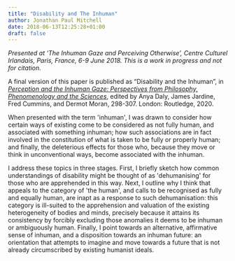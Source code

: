 ```yaml
---
title: "Disability and The Inhuman"
author: Jonathan Paul Mitchell
date: 2018-06-13T12:25:28+01:00
draft: false
---
```

*Presented at ‘The Inhuman Gaze and Perceiving Otherwise’, Centre Culturel Irlandais, Paris, France, 6-9 June 2018. This is a work in progress and not for citation.*

A final version of this paper is published as “Disability and the Inhuman”, in *[Perception and the Inhuman Gaze: Perspectives from Philosophy, Phenomenology and the Sciences](https://www.routledge.com/Perception-and-the-Inhuman-Gaze-Perspectives-from-Philosophy-Phenomenology/Daly-Cummins-Jardine-Moran/p/book/9780367405625)*, edited by Anya Daly, James Jardine, Fred Cummins, and Dermot Moran, 298-307. London: Routledge, 2020.

When presented with the term 'inhuman', I was drawn to consider how certain ways of existing come to be considered as not fully human, and associated with something inhuman; how such associations are in fact involved in the constitution of what is taken to be fully or properly human; and finally, the deleterious effects for those who, because they move or think in unconventional ways, become associated with the inhuman.

I address these topics in three stages. First, I briefly sketch how common understandings of disability might be thought of as 'dehumanising' for those who are apprehended in this way. Next, I outline why I think that appeals to the category of 'the human', and calls to be recognised as fully and equally human, are inapt as a response to such dehumanisation: this category is ill-suited to the apprehension and valuation of the existing heterogeneity of bodies and minds, precisely because it attains its consistency by forcibly excluding those anomalies it deems to be inhuman or ambiguously human. Finally, I point towards an alternative, affirmative sense of inhuman, and a disposition towards an inhuman future: an orientation that attempts to imagine and move towards a future that is not already circumscribed by existing humanist ideals.

<!-- # Disability and the Inhuman -->

<!-- ## Introduction

When presented with the term ‘inhuman’, I was drawn to consider how certain ways of existing come to be considered as not fully human, and associated with something inhuman; how such associations are in fact involved in the constitution of what is taken to be fully or properly human; and finally, the deleterious effects for those who, because they move or think in unconventional ways, become associated with the inhuman.

I address these topics in three stages. First, I briefly sketch how common understandings of disability might be thought of as ‘dehumanising’ for those who are apprehended in this way. Next, I outline why I think that appeals to the category of ’the human’, and calls to be recognised as fully and equally human, are inapt as a response to such dehumanisation: this category is ill-suited to the apprehension and valuation of the existing heterogeneity of bodies and minds, precisely because it attains its consistency by forcibly excluding those anomalies it deems to be inhuman or ambiguously human. Finally, I point towards an alternative, affirmative sense of inhuman, and a disposition towards an inhuman future: an orientation that attempts to imagine and move towards a future that is not already circumscribed by existing humanist ideals.

## Becoming Inhuman as Dehumanisation

'Inhuman' can denote that something dehumanises, or that it lies outside of the category 'human'. In the first sense, inhuman could refer to the kind of objectifying gaze posited by Maurice Merleau-Ponty: a gaze that denudes the meaningfulness of another, thereby to preclude the understanding necessary for an ethical human relation.[^1] Initially, this sense of inhuman as dehumanising appears to have some promise for a conceptualisation of disability experience. Disability theorists have consistently argued that much of what disables people with merely atypical minds or bodies are not facts about those minds or bodies. Instead, they are disabled by lack of accommodations, discriminatory or condescending attitudes, unavailability of rewarding work, and so on. This marginal status of disabled people is perpetuated because the preeminent way of framing disability is a diagnostic medical gaze.[^2] When apprehended in this register, atypical embodiment is viewed in terms of its deviation from a putative human norm, and reduced to its ostensible pathology. Significantly, this medical modality operates well beyond its jurisdiction to inform folk conceptions of disability, so that these also operate through a prism of objectification. This produces what we might call anticipatory perceptual norms about what is a complete or correct human embodiment: in everyday experience, to encounter bodily anomaly is to see divergence from a purportedly objective species normality. Disabled experience is reduced to abnormal bodily properties and their supposedly harmful entailments, while the socio-political dimensions that disable people are effaced. We might say this renders disabled people doubly inhuman: first, by over-identification with their purported divergence from the human; second, by how the attendant reduction to bodily properties hampers an ethical encounter.

## The Problem of 'The Human'

Calling such treatment inhuman---where this means dehumanising---might imply that a corrective would recognise disabled people within a common humanity. Where disability is concerned, however, the notion of humanity warrants some scepticism. Ideas about the human---what it is, what it does, what it ought to be and do---are ubiquitous. While specifics vary with cultural context, human societies are permeated with ideas about what is normal or natural for humans. More often than not, these ideas form part of a background that, while itself unexpressed, nonetheless conditions everyday expression, perception, and action.[^3] So robust, ubiquitous, and implicit are these ideas about the human, that it seems to be part of the furniture of the world.

However, the human is, as Merleau-Ponty suggests, "a historical idea and not a natural kind".[^4] It is not simply given, and must be produced. This production involves human practices that mark off human from non-human. Roberto Esposito suggests that the human is produced via practices, knowledges, technologies, and so on, that, in their respective domains, inaugurate a line that separates out human and non-human.[^5] Samantha Frost calls the human an "implicitly comparative category".[^6] While candidate ideas for what distinguishes humanness vary---intellection, autonomy, capacity for moral deliberation---these have a common thread. In each, some distinctively human characteristic separates it from other living beings. To be understood as self-sovereign, or as a moral agent, the human must be differentiated from inhuman dimensions: from nonhuman organisms, from the material world, and especially from its own 'mere' bodily aspects (including basic functions and desires). In particular, to be autonomous is to be capable of transcending the impositions of the body.

## Humanism and Disability

Importantly, then, one never simply *is* human: to be human is to be validated as such.[^7] We need not mention the egregious failures of this designation to realise that what counts as human is not always self-evident, and can lead to instances of qualified humanity:[^8] those said to lack or be compromised in some characteristic that is possessed by the fully and properly human, and in virtue of which the latter can transcend their mere biological nature. My initial point is that part of how the human acquires its coherence is through an internal division: by identifying with the inhuman aspects of individuals who otherwise would be considered human, and in virtue of which they are deficient in some properly human capacity or characteristic. This need not work only in a totalising register: the same individual may be recognised as human in some respects and not in others. The human, then, can reduce and objectify just as much as the aforementioned dehumanising frame. Indeed, appeals to humanity may betray a logic similar to that of dehumanisation: both turn on a hypostatised idea of what the human ought to be like.

This brings us to disability. I'm going to talk about autonomy, one important marker of humanness. If autonomy involves transcendence and appropriation of merely organismic dimensions, falling short of this ideal leaves one more or less "trapped in and by the body".[^9] Whether or not it is philosophically persuasive, this does line up with a common story about disability. While a disabled person may be human in principle, to be disabled is to be subject to some biological condition that diminishes the (purported) human power to transcend mere bodily demands and engage in free activity. If the human is defined by transcendence of the biological, disability inclines in equal measure towards the brute body and away from the properly human. In this account, the disabled body drags the human away from freedom and back towards material objectivity. This is one reason that the concept of disability is so illuminating. It is one of the constituents of the human-inhuman gap, where that gap is enacted on one and the same body. The atypical body, understood through a humanist frame, both is human, but in some aspect fails to be fully human. It embodies the tension between the human, and a movement away from the human.

## Inhumanisation

This compels me to relinquish appeals to the human in favour of a positive sense of inhuman. In so doing, I will proceed from this tension within disability between human and inhuman. When applied in the ways I have already discussed, the inhuman has an oppositional role. It is something to be repudiated: the human is what it is because it is not inhuman. We can begin by asking why there is this anxiety about the inhuman, such that the line separating human and nonhuman is repeatedly re-articulated in different forms and domains. This illuminates a deeply rooted metaphysical chauvinism running through Western thought, that valorises the self-identical and self-certain, and evinces unease at 'contamination' from outside (this is also why the inhuman is viewed in oppositional terms).[^10] Recall how body and world have traditionally been viewed as impediments to the exercise of rational self-sovereignty. Hence the impetus to insulate the human from inhuman contaminants, and the disdain for vulnerability and dependency.

A first positive sense of inhuman would attempt to relinquish the oppositional and comparative stance by attending to ways that the purported gap between human and nonhuman is continually traversed, and integrating and affirming within it those very dimensions that humanism must repudiate as inhuman: the biological, the animal, the technological. The human is not characterised by transcendence of supposedly inhuman dimensions. It no more transcends the body than the body transcends the world. The body is embedded and constituted within multi-dimensional ecologies or networks;[^11] its activity occurs within assemblages that have social, material, and technological features. I'll mention just one such dimension: technology (I'm using this term very broadly for anything whatsoever that is fabricated: fire is a technology). As Don Ihde suggests, routine interactions occur through technical objects and against a technological background.[^12] Everyday activity is accompanied by a nigh-imperceptible skien of artefactuality that, while internal to, and transformative of, perception and action, rarely manifests as such. Much apparently spontaneous activity, then, is technologically-scaffolded: a function not simply of the body, but of relations with an available sympathetic milieu. In such cases, autonomy does not preexist, but emerges from these enabling relations with nonhuman interactants, which are part of its exercise.[^13] A revised sense of the inhuman would recognise the inadequacy of any sharp division between autonomy and dependency. There is no originary, self-sufficient, complete human that fully transcends material exigencies.[^14] Where there is autonomy, this involves a kind of interdependency predicated upon participation from nonhuman artefacts. The autonomous human is already inhuman. All technologies are prosthetics that permit activities that would otherwise be available. For this reason, it might be that disability, with its attendant interdependency and technological involvement, is not a failure of the humanist ideal, but a more limpid manifestation of the condition of bodies in general.

A second positive sense of inhuman would relinquish an oppositional structure by attending to how the acquires its form. I already said that the latter is not a natural kind, but that must be brought into being relationally and across time through the articulation of certain norms. For instance, despite the ubiquity of the aforementioned 'technological condition', the fact that nondisabled bodies benefit from a panoply of 'assistive devices' goes under-acknowledged. The historical elaboration of technological scaffolds for activity has been uneven and normatively-patterned: practices to harmonise relations between bodies and things has organised the world around a privileged human ideal. Atypical modes of embodiment have only recently been considered during the elaboration of such technologies, and even then only haltingly. While technologies are a persistent dimension of the activity of all bodies, these afford spontaneous activity only to typical bodies. Such individuals look unambiguously human---that is, and able to transcend and appropriate their corporeality---even as their actions avail of technological scaffolds.[^15] For the atypically embodied, such scaffolds are consistently inapt. Their humanness looks compromised: unable to spontaneously act within the world, they seem anchored to bodily exigency, and thus uniquely affected by nonhuman aspects of themselves, and dependent upon nonhuman artefacts. Furthermore, technology use is framed differently for typical and atypical users. For the former, technologies are thought to complement or extend existing, characteristically human, abilities; for the latter, technologies are thought to compensate for missing---again, characteristically human---abilities. That is, the human-nonhuman line is articulated once again.

Returning to the second sense of inhuman: this involves a more basic re-conceptualisation. Rather than viewing the inhuman as something opposed to the human, it think of it as what *precedes* the human, is 'not-yet-human', exceeds the human, and as such, can become something other than human. Since the human emerges across time, it carries the potential to be otherwise. By seeing, as it were, not through human eyes, but with an inhuman gaze that is not already orientated by the human, it can better discern these processes by which humanness---and also disability---acquire form. This not only denies them their normative organising force. It opens up potential that exists for transformation of those categories, thereby making these available for re-articulation towards a future difference.

## Footnotes
[^1]: Maurice Merleau-Ponty, *Phenomenology of Perception*, trans. Donald Landes (London: Routledge, 2012).

[^2]: Michael Oliver and Colin Barnes, *The New Politics of Disablement* (Basingstoke: Palgrave Macmillan, 2012).

[^3]: Roberto Esposito, *Persons and Things: From the Body's Point of View* (Cambridge: Polity, 2015).

[^4]: Merleau-Ponty, *Phenomenology of Perception*, 174.

[^5]: Esposito, *Persons and Things*; Roberto Esposito, *Third Person: Politics of Life and Philosophy of the Impersonal* (Cambridge: Polity, 2012).

[^6]: Samantha Frost, *Biocultural Creatures: Toward a New Theory of the Human* (London: Duke University Press, 2016), 8.

[^7]: Frost, *Biocultural Creatures*.

[^8]: Esposito, *Third Person*.

[^9]: Frost, *Biocultural Creatures*, 7.

[^10]: Margrit Shildrick, *Dangerous Discourses of Disability, Subjectivity and Sexuality* (Basingstoke: Palgrave Macmillan, 2012); Roberto Esposito, *Bíos: Biopolitics and Philosophy* (London: University of Minnesota Press, 2008).

[^11]: Bruno Latour, *Pandora's Hope: Essays on the Reality of Science Studies* (Cambridge, MA: Harvard University Press, 1999).

[^12]: Don Ihde, *Technology and the Lifeworld: From Garden to Earth* (Bloomington and Indianapolis: Indiana University Press, 1990).

[^13]: Bruno Latour, *Reassembling the Social: An Introduction to Actor-Network-Theory* (Oxford: Oxford University Press, 2005).

[^14]: Bernard Stiegler, *Technics and Time: The Fault of Epimetheus*, trans. Geoffrey Beardsworth (Stanford: Stanford University Press, 1998).

[^15]: Ingunn Moser, "Disability and the Promises of Technology: Technology, Subjectivity and Embodiment Within an Order of the Normal," *Information, Communication & Society* 9, no. 3 (2006): 373--95. -->


<!-- {{< embed-pdf url="/posts/attachments/jpmitchell-disability-inhuman.pdf">}} -->

<script src="https://documentservices.adobe.com/view-sdk/viewer.js"></script>
<script type="text/javascript">
	document.addEventListener("adobe_dc_view_sdk.ready", function(){ 
		var adobeDCView = new AdobeDC.View({clientId: "<YOUR_CLIENT_ID>"});
		adobeDCView.previewFile({
			content:{location: {url: "/posts/attachments/jpmitchell-disability-inhuman.pdf"}},
			metaData:{fileName: "Read PDF"}
		}, {embedMode: "LIGHT_BOX"});
	});
</script>
